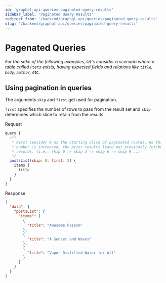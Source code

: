 ```yaml
---
id: 'graphql-api-queries-paginated-query-results'
sidebar_label: 'Paginated Query Results'
redirect_from: '/backend/graphql-api/queries/paginated-query-results'
slug: '/backend/graphql-api/queries/paginated-query-results'
---
```


# Pagenated Queries

_For the sake of the following examples, let's consider a scenario where a table called `Posts` exists, having expected fields and relations like `title`, `body`, `author`, etc._

## Using pagination in queries

The arguments `skip` and `first` get used for pagination.

`first` specifies the number of rows to pass from the result set and `skip` determines which slice to retain from the results.

<div class="code-sample">
<div>
<label>Request</label>

```javascript
query {
  /**
   * First consider 0 as the starting slice of paginated rcords. As this
   * number is increased, the prior results leave out previously fetched
   * records. (i.e., skip 0 -> skip 3 -> skip 6 -> skip 9...)
   */
  postsList(skip: 0, first: 3) {
    items {
      title
    }
  }
}

```

</div>
<div>
<label>Response</label>

```json
{
  "data": {
    "postsList": {
      "items": [
        {
          "title": "Awesome Possum"
        },
        {
          "title": "A Sunset and Waves"
        },
        {
          "title": "Vapor Distilled Water for All"
        }
      ]
    }
  }
}
```

</div>
</div>
